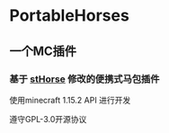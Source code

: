 # PortableHorses

## 一个MC插件

### 基于 [stHorse](https://github.com/ShepherdJerred-minecraft/sthorses) 修改的便携式马包插件

使用minecraft 1.15.2 API 进行开发

遵守GPL-3.0开源协议

